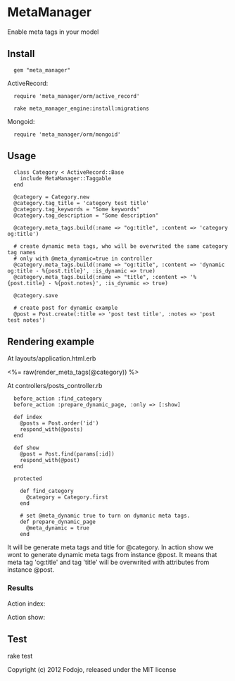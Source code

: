 # MetaManager

Enable meta tags in your model

## Install

```
  gem "meta_manager"
```

ActiveRecord:

```
  require 'meta_manager/orm/active_record'

  rake meta_manager_engine:install:migrations
```

Mongoid:

```
  require 'meta_manager/orm/mongoid'
```

## Usage

```
  class Category < ActiveRecord::Base
    include MetaManager::Taggable
  end

  @category = Category.new
  @category.tag_title = 'category test title'
  @category.tag_keywords = "Some keywords"
  @category.tag_description = "Some description"

  @category.meta_tags.build(:name => "og:title", :content => 'category og:title')

  # create dynamic meta tags, who will be overwrited the same category tag names
  # only with @meta_dynamic=true in controller
  @category.meta_tags.build(:name => "og:title", :content => 'dynamic og:title - %{post.title}', :is_dynamic => true)
  @category.meta_tags.build(:name => "title", :content => '%{post.title} - %{post.notes}', :is_dynamic => true)

  @category.save

  # create post for dynamic example
  @post = Post.create(:title => 'post test title', :notes => 'post test notes')
```

## Rendering example

At layouts/application.html.erb

  <head>
  <%= raw(render_meta_tags(@category)) %>
  <title><%= render_page_title(@category) %></title>

At controllers/posts_controller.rb

```
  before_action :find_category
  before_action :prepare_dynamic_page, :only => [:show]

  def index
    @posts = Post.order('id')
    respond_with(@posts)
  end

  def show
    @post = Post.find(params[:id])
    respond_with(@post)
  end

  protected

    def find_category
      @category = Category.first
    end

    # set @meta_dynamic true to turn on dymanic meta tags.
    def prepare_dynamic_page
      @meta_dynamic = true
    end
```

It will be generate meta tags and title for @category.
In action show we wont to generate dynamic meta tags from instance @post.
It means that meta tag 'og:title' and tag 'title' will be overwrited with attributes from instance @post.

### Results

Action index:

  <meta content='Some keywords' name='keywords' />
  <meta content='Some description' name='description' />
  <meta content='category og:title' property='og:title' />
  <title>category test title</title>

Action show:

  <meta content='Some keywords' name='keywords' />
  <meta content='Some description' name='description' />
  <meta content='dynamic og:title - post test title' property='og:title' />
  <title>post test title - post test notes</title>


## Test

  rake test

Copyright (c) 2012 Fodojo, released under the MIT license
